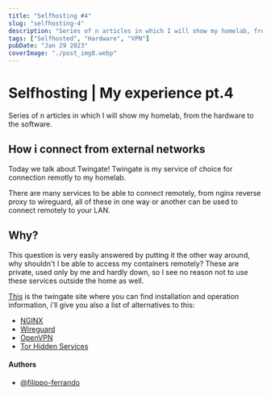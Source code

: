 ```yaml
---
title: "Selfhosting #4"
slug: "selfhosting-4"
description: "Series of n articles in which I will show my homelab, from the hardware to the software."
tags: ["Selfhosted", "Hardware", "VPN"]
pubDate: "Jan 29 2023"
coverImage: "./post_img8.webp"
---
```

# Selfhosting | My experience pt.4

Series of n articles in which I will show my homelab, from the hardware to the software.

## How i connect from external networks

Today we talk about Twingate!
Twingate is my service of choice for connection remotly to my homelab.

There are many services to be able to connect remotely, from nginx reverse proxy to wireguard, all of these in one way or another can be used to connect remotely to your LAN.

## Why?

This question is very easily answered by putting it the other way around, why shouldn't I be able to access my containers remotely? These are private, used only by me and hardly down, so I see no reason not to use these services outside the home as well.

[This](https://www.twingate.com/) is the twingate site where you can find installation and operation information, i'll give you also a list of alternatives to this:
- [NGINX](https://docs.nginx.com/nginx/admin-guide/web-server/reverse-proxy/)
- [Wireguard](https://www.wireguard.com/)
- [OpenVPN](https://openvpn.net/)
- [Tor Hidden Services](https://community.torproject.org/onion-services/overview/)

#### Authors

- [@filippo-ferrando](https://www.github.com/filippo-ferrando)
